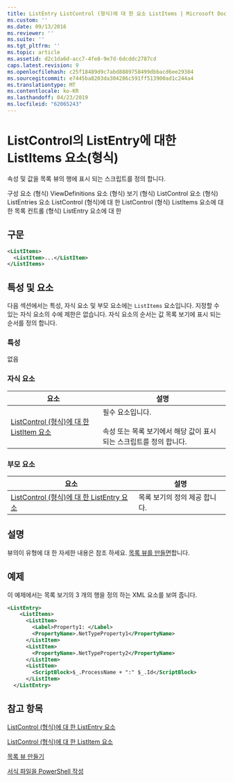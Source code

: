 ```yaml
---
title: ListEntry ListControl (형식)에 대 한 요소 ListItems | Microsoft Docs
ms.custom: ''
ms.date: 09/13/2016
ms.reviewer: ''
ms.suite: ''
ms.tgt_pltfrm: ''
ms.topic: article
ms.assetid: d2c1da6d-acc7-4fe8-9e7d-6dcddc2787cd
caps.latest.revision: 9
ms.openlocfilehash: c25f18489d9c7abd8889758499dbbacd6ee29304
ms.sourcegitcommit: e7445ba8203da304286c591ff513900ad1c244a4
ms.translationtype: MT
ms.contentlocale: ko-KR
ms.lasthandoff: 04/23/2019
ms.locfileid: "62065243"
---
```

# <a name="listitems-element-for-listentry-for-listcontrol-format"></a>ListControl의 ListEntry에 대한 ListItems 요소(형식)

속성 및 값을 목록 뷰의 행에 표시 되는 스크립트를 정의 합니다.

구성 요소 (형식) ViewDefinitions 요소 (형식) 보기 (형식) ListControl 요소 (형식) ListEntries 요소 ListControl (형식)에 대 한 ListControl (형식) ListItems 요소에 대 한 목록 컨트롤 (형식) ListEntry 요소에 대 한

## <a name="syntax"></a>구문

```xml
<ListItems>
  <ListItem>...</ListItem>
</ListItems>
```

## <a name="attributes-and-elements"></a>특성 및 요소

다음 섹션에서는 특성, 자식 요소 및 부모 요소에는 `ListItems` 요소입니다. 지정할 수 있는 자식 요소의 수에 제한은 없습니다. 자식 요소의 순서는 값 목록 보기에 표시 되는 순서를 정의 합니다.

### <a name="attributes"></a>특성

없음

### <a name="child-elements"></a>자식 요소

|요소|설명|
|-------------|-----------------|
|[ListControl (형식)에 대 한 ListItem 요소](./listitem-element-for-listitems-for-listcontrol-format.md)|필수 요소입니다.<br /><br /> 속성 또는 목록 보기에서 해당 값이 표시 되는 스크립트를 정의 합니다.|

### <a name="parent-elements"></a>부모 요소

|요소|설명|
|-------------|-----------------|
|[ListControl (형식)에 대 한 ListEntry 요소](./listentry-element-for-listcontrol-format.md)|목록 보기의 정의 제공 합니다.|

## <a name="remarks"></a>설명

뷰의이 유형에 대 한 자세한 내용은 참조 하세요. [목록 뷰를 만들면](./creating-a-list-view.md)합니다.

## <a name="example"></a>예제

이 예제에서는 목록 보기의 3 개의 행을 정의 하는 XML 요소를 보여 줍니다.

```xml
<ListEntry>
    <ListItems>
      <ListItem>
        <Label>Property1: </Label>
        <PropertyName>.NetTypeProperty1</PropertyName>
      </ListItem>
      <ListItem>
        <PropertyName>.NetTypeProperty2</PropertyName>
      </ListItem>
      <ListItem>
        <ScriptBlock>$_.ProcessName + ":" $_.Id</ScriptBlock>
      </ListItem>
  </ListEntry>
```

## <a name="see-also"></a>참고 항목

[ListControl (형식)에 대 한 ListEntry 요소](./listentry-element-for-listcontrol-format.md)

[ListControl (형식)에 대 한 ListItem 요소](./listitem-element-for-listitems-for-listcontrol-format.md)

[목록 뷰 만들기](./creating-a-list-view.md)

[서식 파일을 PowerShell 작성](./writing-a-powershell-formatting-file.md)
